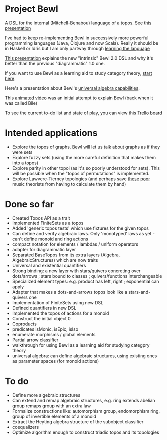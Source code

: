 # Project Bewl

A DSL for the internal (Mitchell-Benabou) language of a topos. See [this presentation](https://www.evernote.com/shard/s141/sh/8e6b9d94-bc20-4fde-b2bf-9e844f486f76/d11244bad0729071fa00d19eaad312ce)

I've had to keep re-implementing Bewl in successively more powerful programming languages (Java, Clojure and now Scala). 
Really it should be in Haskell or Idris but I am only partway through
[learning the language](http://learnyouahaskell.com)

[This presentation](http://prezi.com/dwrz2mft3y-g/?utm_campaign=share&utm_medium=copy&rc=ex0share) explains the new "intrinsic" Bewl 2.0 DSL and why it's
 better than the previous "diagrammatic" 1.0 one.

If you want to use Bewl as a learning aid to study category theory, [start here](https://github.com/fdilke/bewl/blob/master/CommandLine.md).

Here's a presentation about Bewl's [universal algebra capabilities](https://github.com/fdilke/bewl/blob/master/notes/BewlUniversalAlgebra.pdf).

This [animated video](http://www.youtube.com/watch/?v=nUwjGBHXKYs) was an initial attempt to explain Bewl (back when it was called Bile)

To see the current to-do list and state of play, you can view this [Trello board](https://trello.com/b/PfdnsRNl/bewl)  

# Intended applications

- Explore the topos of graphs. Bewl will let us talk about graphs as if they were sets
- Explore fuzzy sets (using the more careful definition that makes them into a topos)
- Explore parity in other topoi (as it's so poorly understood for sets). This will be possible when the
"topos of permutations" is implemented.
- Explore Lawvere-Tierney topologies (and perhaps save [these](http://www.math.uchicago.edu/~may/VIGRE/VIGRE2007/REUPapers/FINALFULL/Bartlett.pdf) 
[poor](http://user.cs.tu-berlin.de/~noll/ToposOfTriads.pdf) music theorists from having to calculate them by hand)

# Done so far

- Created Topos API as a trait
- Implemented FiniteSets as a topos
- Added 'generic topos tests' which use fixtures for the given topos
- Can define and verify algebraic laws. Only 'monotyped' laws as yet - can't define monoid and ring actions 
- compact notation for elements / lambdas / uniform operators
- adapter for diagrammatic layer
- Separated BaseTopos from its extra layers (Algebra, AlgebraicStructures) which are now traits
- Universal and existential quantifiers
- Strong binding: a new layer with stars/quivers concreting over dots/arrows ; stars bound to classes ; quivers/functions interchangeable
- Specialized element types: e.g. product has left, right ; exponential can apply
- Adapter that makes a dots-and-arrows topos look like a stars-and-quivers one
- Implementation of FiniteSets using new DSL
- Defined quantifiers in new DSL
- Implemented the topos of actions for a monoid
- Construct the initial object 0
- Coproducts
- predicates isMonic, isEpic, isIso
- enumerate morphisms / global elements
- Partial arrow classifier
- walkthrough for using Bewl as a learning aid for studying categpry theory
- universal algebra: can define algebraic structures, using existing ones as parameter spaces (for monoid actions)

# To do

- Define more algebraic structures
- Can extend and remap algebraic structures, e.g. ring extends abelian group remaps group with an extra law
- Formalize constructions like: automorphism group, endomorphism ring, group of invertible elements of a monoid
- Extract the Heyting algebra structure of the subobject classifier
- coequalizers
- Optimize algorithm enough to construct triadic topos and its topologies


